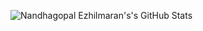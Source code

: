 ![Nandhagopal Ezhilmaran's's GitHub Stats](https://github-readme-stats-nine-sigma.vercel.app/api?username=nandhae&show_icons=true&hide_border=true "Nandhagopal Ezhilmaran's GitHub Stats")
<!--
**nandhae/nandhae** is a ✨ _special_ ✨ repository because its `README.md` (this file) appears on your GitHub profile.

Here are some ideas to get you started:

- 🔭 I’m currently working on ...
- 🌱 I’m currently learning ...
- 👯 I’m looking to collaborate on ...
- 🤔 I’m looking for help with ...
- 💬 Ask me about ...
- 📫 How to reach me: ...
- 😄 Pronouns: ...
- ⚡ Fun fact: ...
-->
